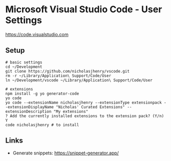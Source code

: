 # Microsoft Visual Studio Code - User Settings

https://code.visualstudio.com

## Setup

    # basic settings
    cd ~/Development
    git clone https://github.com/nicholasjhenry/vscode.git
    rm -r ~/Library/Application\ Support/Code/User
    ln ~/Development/vscode ~/Library/Application\ Support/Code/User

    # extensions
    npm install -g yo generator-code
    yo code
    yo code --extensionName nicholasjhenry --extensionType extensionpack --extensionDisplayName "Nicholas' Curated Extensions" --extensionDescription "My extensions"
    ? Add the currently installed extensions to the extension pack? (Y/n) Y
    code nicholasjhenry # to install


## Links

- Generate snippets: https://snippet-generator.app/
